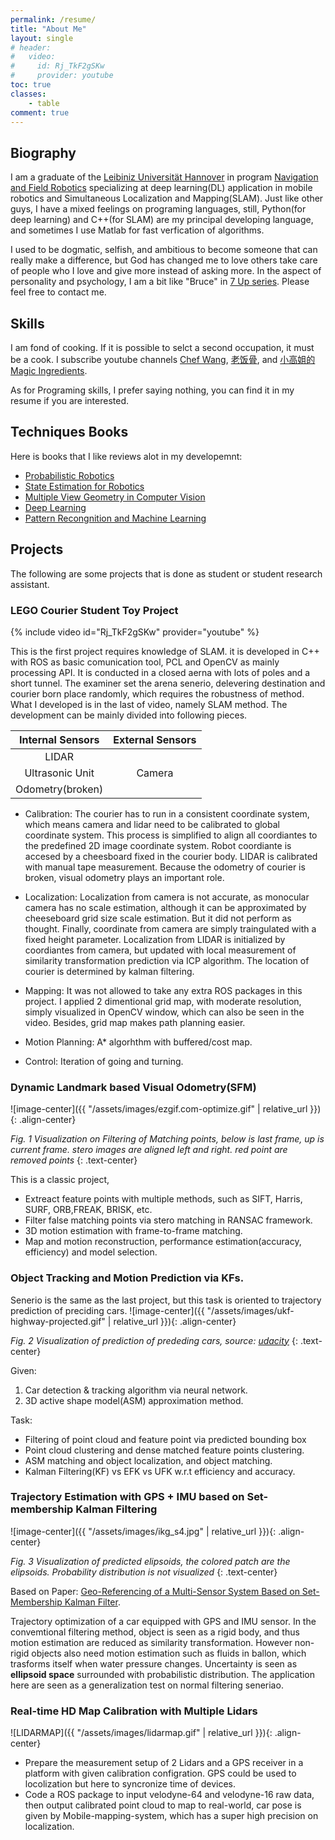 ```yaml
---
permalink: /resume/
title: "About Me"
layout: single
# header:
#   video:
#     id: Rj_TkF2gSKw
#     provider: youtube
toc: true
classes: 
    - table
comment: true
---
```

## Biography

I am a graduate of the [Leibiniz Universität Hannover](https://www.uni-hannover.de/) in program [Navigation and Field Robotics](https://www.uni-hannover.de/en/studium/studienangebot/info/studiengang/detail/navigation-and-field-robotics/) specializing at deep learning(DL) application in mobile robotics and Simultaneous Localization and Mapping(SLAM). Just like other guys, I have a mixed feelings on programing languages, still, Python(for deep learning) and C++(for SLAM) are my principal developing language, and sometimes I use Matlab for fast verfication of algorithms.

I used to be dogmatic, selfish, and ambitious to become someone that can really make a difference, but God has changed me to love others take care of people who I love and give more instead of asking more. In the aspect of personality and psychology, I am a bit like "Bruce" in [7 Up series](https://en.wikipedia.org/wiki/Up_(film_series)).
Please feel free to contact me.

## Skills

I am fond of cooking. If it is possible to selct a second occupation, it must be a cook. I subscribe youtube channels [Chef Wang](https://www.youtube.com/channel/UCg0m_Ah8P_MQbnn77-vYnYw), [老饭骨](https://www.youtube.com/channel/UCBJmYv3Vf_tKcQr5_qmayXg), and [小高姐的 Magic Ingredients](https://www.youtube.com/channel/UCCKlp1JI9Yg3-cUjKPdD3mw).

As for Programing skills, I prefer saying nothing, you can find it in my resume if you are interested.
## Techniques Books

Here is books that I like reviews alot in my developemnt:

* [Probabilistic Robotics](https://docs.ufpr.br/~danielsantos/ProbabilisticRobotics.pdf)
* [State Estimation for Robotics](http://asrl.utias.utoronto.ca/~tdb/bib/barfoot_ser17.pdf)
* [Multiple View Geometry in Computer Vision](https://www.amazon.com/Multiple-View-Geometry-Computer-Vision/dp/0521540518)
* [Deep Learning](https://www.deeplearningbook.org/)
* [Pattern Recongnition and Machine Learning](https://www.microsoft.com/en-us/research/uploads/prod/2006/01/Bishop-Pattern-Recognition-and-Machine-Learning-2006.pdf)


## Projects

The following are some projects that is done as student or student research assistant.

### LEGO Courier Student Toy Project

{% include video id="Rj_TkF2gSKw" provider="youtube" %}

This is the first project requires knowledge of SLAM. it is developed in C++ with ROS as basic comunication tool, PCL and OpenCV as mainly processing API. It is conducted in a closed aerna with lots of poles and a short tunnel. The examiner set the arena senerio, delevering destination and courier born place randomly, which requires the robustness of method. What I developed is in the last of video, namely SLAM method. The development can be mainly divided into following pieces.

<table>
  <thead>
    <tr>
      <th style="text-align: center">Internal Sensors</th>
      <th style="text-align: center">External Sensors</th>
    </tr>
  </thead>
  <tbody>
    <tr>
      <td style="text-align: center">LIDAR</td>
      <td style="text-align: center" rowspan=3>Camera</td>
    </tr>
    <tr>
      <td style="text-align: center">Ultrasonic Unit</td>
    </tr>
    <tr>
      <td style="text-align: center">Odometry(broken)</td>
    </tr>
  </tbody>
</table>

<!-- | Internal Devices                   |     External Devices     |
|:----------------------------------:|:------------------------:|
|       LIDAR                        |          Camera          |
|  Ultrasonic Unit                   | WIFI Connected Computers(brain) |
| Odometry(broken)                   |          Router(communication)          | -->



* Calibration: The courier has to run in a consistent coordinate system, which means camera and lidar need to be calibrated to global coordinate system. This process is simplified to align all coordiantes to the predefined 2D image coordinate system. Robot coordiante is accesed by a cheesboard fixed in the courier body. LIDAR is calibrated with manual tape measurement. Because the odometry of courier is broken, visual odometry plays an important role.

* Localization: Localization from camera is not accurate, as monocular camera has no scale estimation, although it can be approximated by cheeseboard grid size scale estimation. But it did not perform as thought. Finally, coordinate from camera are simply traingulated with a fixed height parameter. Localization from LIDAR is initialized by coordiantes from camera, but updated with local measurement of similarity transformation prediction via ICP algorithm. The location of courier is determined by kalman filtering.

* Mapping: It was not allowed to take any extra ROS packages in this project. I applied 2 dimentional grid map, with moderate resolution, simply visualized in OpenCV window, which can also be seen in the video. Besides, grid map makes path planning easier.

* Motion Planning: A* algorhthm with buffered/cost map.

* Control: Iteration of going and turning.








### Dynamic Landmark based Visual Odometry(SFM)

![image-center]({{ "/assets/images/ezgif.com-optimize.gif" | relative_url }}){: .align-center}

*Fig. 1 Visualization on Filtering of Matching points, below is last frame, up is current frame. stero images are aligned left and right. red point are removed points*
{: .text-center}

This is a classic project, 
* Extreact feature points with multiple methods, such as SIFT, Harris, SURF, ORB,FREAK, BRISK, etc.
* Filter false matching points via stero matching in RANSAC framework.
* 3D motion estimation with frame-to-frame matching.
* Map and motion reconstruction, performance estimation(accuracy, efficiency) and model selection.

### Object Tracking and Motion Prediction via KFs.

Senerio is the same as the last project, but this task is oriented to trajectory prediction of preciding cars.
![image-center]({{ "/assets/images/ukf-highway-projected.gif" | relative_url }}){: .align-center}


*Fig. 2 Visualization of prediction of prededing cars, source: [udacity](https://github.com/penguinflys/UdacitySensorFusion/tree/master/final_proj_uncented_kalman_filter_traffic_flow_tracking)*
{: .text-center}

Given: 
1. Car detection & tracking algorithm via neural network.
2. 3D active shape model(ASM) approximation method.

Task: 
* Filtering of point cloud and feature point via predicted bounding box
* Point cloud clustering and dense matched feature points clustering.
* ASM matching and object localization, and object matching.
* Kalman Filtering(KF) vs EFK vs UFK w.r.t efficiency and accuracy.

### Trajectory Estimation with GPS + IMU based on Set-membership Kalman Filtering

![image-center]({{ "/assets/images/ikg_s4.jpg" | relative_url }}){: .align-center}

*Fig. 3 Visualization of predicted elipsoids, the colored patch are the elipsoids. Probability distribution is not visualized*
{: .text-center}

Based on Paper: [Geo-Referencing of a Multi-Sensor System Based on Set-Membership Kalman Filter](https://www.researchgate.net/publication/327489443_Geo-Referencing_of_a_Multi-Sensor_System_Based_on_Set-Membership_Kalman_Filter).

Trajectory optimization of a car equipped with GPS and IMU sensor. In the convemtional filtering method, object is seen as a rigid body, and thus motion estimation are reduced as similarity transformation. However non-rigid objects also need motion estimation such as fluids in ballon, which trasforms itself when water pressure changes. Uncertainty is seen as **ellipsoid space** surrounded with probabilistic distribution. The application here are seen as a generalization test on normal filtering seneriao.


### Real-time HD Map Calibration with Multiple Lidars

![LIDARMAP]({{ "/assets/images/lidarmap.gif" | relative_url }}){: .align-center}

* Prepare the measurement setup of 2 Lidars and a GPS receiver in a platform with given calibration configration. GPS could be used to locolization but here to syncronize time of devices.
* Code a ROS package to input velodyne-64 and velodyne-16 raw data, then output calibrated point cloud to map to real-world, car pose is given by Mobile-mapping-system, which has a super high precision on localization.
